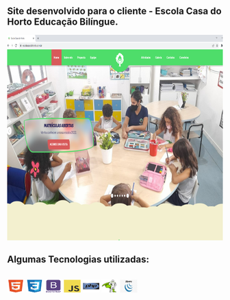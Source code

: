 ## Site desenvolvido para o cliente - Escola Casa do Horto Educação Bilíngue.
<a href="https://www.escolacasadohorto.com.br"><img src="imagens/site.png" width="680px" height="480px"></a>

## Algumas Tecnologias utilizadas:
<div style="display: inline_block "><br>
    <img align="center " alt="HTML " height="30 " width="40 " src="imagens/html.svg">
    <img align="center " alt="CSS " height="30 " width="40 " src="imagens/css.svg">
    <img align="center " alt="bootstrap " height="30 " width="40 " src="imagens/bootstrap.svg">
    <img align="center " alt="Js " height="30 " width="40 " src="imagens/js.svg">
    <img align="center " alt="Php" height="30 " width="40 " src="imagens/php.svg">
    <img align="center " alt="Gsap " height="30 " width="40 " src="imagens/gsap_icon.png">
    <img align="center " alt="jQuery" height="30 " width="40 " src="imagens/jquery_icon.png">
</div>

##


<!--
**danilovviana/escolacasadohorto** é um repositório ✨ importante pra mim_ ✨ porque este arquivo é a divulgação de um trabalho realizado profissionalmente.
